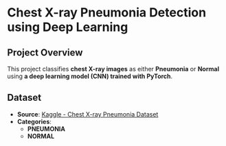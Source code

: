 # Chest X-ray Pneumonia Detection using Deep Learning  

## Project Overview  
This project classifies **chest X-ray images** as either **Pneumonia** or **Normal** using **a deep learning model (CNN) trained with PyTorch**.  

## Dataset  
- **Source**: [Kaggle - Chest X-ray Pneumonia Dataset](https://www.kaggle.com/datasets/paultimothymooney/chest-xray-pneumonia)  
- **Categories**:  
  - **PNEUMONIA** 
  - **NORMAL**

